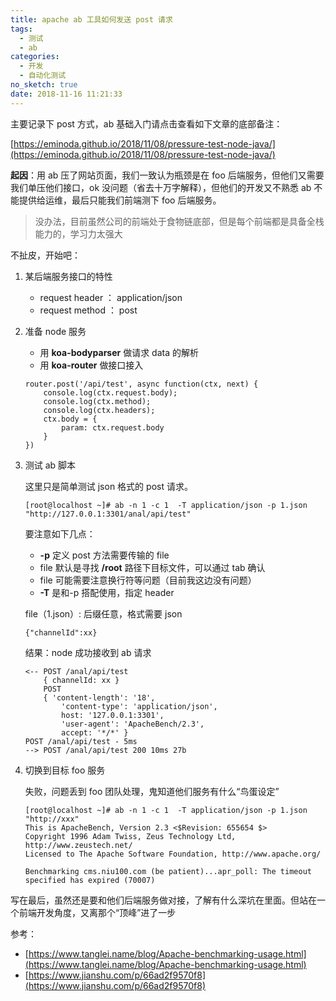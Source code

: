 ```yaml
---
title: apache ab 工具如何发送 post 请求
tags:
  - 测试
  - ab
categories:
  - 开发
  - 自动化测试
no_sketch: true
date: 2018-11-16 11:21:33
---
```


主要记录下 post 方式，ab 基础入门请点击查看如下文章的底部备注：

[https://eminoda.github.io/2018/11/08/pressure-test-node-java/](https://eminoda.github.io/2018/11/08/pressure-test-node-java/)

**起因**：用 ab 压了网站页面，我们一致认为瓶颈是在 foo 后端服务，但他们又需要我们单压他们接口，ok 没问题（省去十万字解释），但他们的开发又不熟悉 ab 不能提供给运维，最后只能我们前端测下 foo 后端服务。

> 没办法，目前虽然公司的前端处于食物链底部，但是每个前端都是具备全栈能力的，学习力太强大

不扯皮，开始吧：

1. 某后端服务接口的特性

   - request header ： application/json
   - request method ： post

2. 准备 node 服务
   - 用 **koa-bodyparser** 做请求 data 的解析
   - 用 **koa-router** 做接口接入
   ```
   router.post('/api/test', async function(ctx, next) {
       console.log(ctx.request.body);
       console.log(ctx.method);
       console.log(ctx.headers);
       ctx.body = {
           param: ctx.request.body
       }
   })
   ```
3. 测试 ab 脚本

   这里只是简单测试 json 格式的 post 请求。

   ```
   [root@localhost ~]# ab -n 1 -c 1  -T application/json -p 1.json  "http://127.0.0.1:3301/anal/api/test"
   ```

   要注意如下几点：

   - **-p** 定义 post 方法需要传输的 file
   - file 默认是寻找 **/root** 路径下目标文件，可以通过 tab 确认
   - file 可能需要注意换行符等问题（目前我这边没有问题）
   - **-T** 是和-p 搭配使用，指定 header

   file（1.json）: 后缀任意，格式需要 json

   ```
   {"channelId":xx}
   ```

   结果：node 成功接收到 ab 请求

   ```
   <-- POST /anal/api/test
       { channelId: xx }
       POST
       { 'content-length': '18',
           'content-type': 'application/json',
           host: '127.0.0.1:3301',
           'user-agent': 'ApacheBench/2.3',
           accept: '*/*' }
   POST /anal/api/test - 5ms
   --> POST /anal/api/test 200 10ms 27b
   ```

4. 切换到目标 foo 服务

   失败，问题丢到 foo 团队处理，鬼知道他们服务有什么“鸟蛋设定”

   ```
   [root@localhost ~]# ab -n 1 -c 1  -T application/json -p 1.json  "http://xxx"
   This is ApacheBench, Version 2.3 <$Revision: 655654 $>
   Copyright 1996 Adam Twiss, Zeus Technology Ltd, http://www.zeustech.net/
   Licensed to The Apache Software Foundation, http://www.apache.org/

   Benchmarking cms.niu100.com (be patient)...apr_poll: The timeout specified has expired (70007)
   ```

写在最后，虽然还是要和他们后端服务做对接，了解有什么深坑在里面。但站在一个前端开发角度，又离那个“顶峰”进了一步

参考：

- [https://www.tanglei.name/blog/Apache-benchmarking-usage.html](https://www.tanglei.name/blog/Apache-benchmarking-usage.html)
- [https://www.jianshu.com/p/66ad2f9570f8](https://www.jianshu.com/p/66ad2f9570f8)
